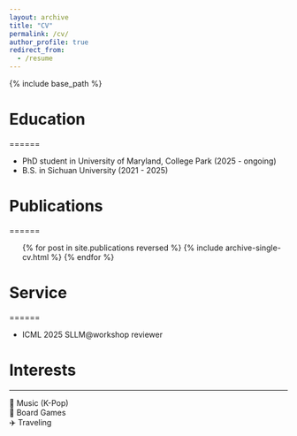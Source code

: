 ```yaml
---
layout: archive
title: "CV"
permalink: /cv/
author_profile: true
redirect_from:
  - /resume
---
```


{% include base_path %}

# Education
======
* PhD student in University of Maryland, College Park (2025 - ongoing)
* B.S. in Sichuan University (2021 - 2025)


# Publications
======
  <ul>{% for post in site.publications reversed %}
    {% include archive-single-cv.html %}
  {% endfor %}</ul>
  
  
# Service
======
* ICML 2025 SLLM@workshop reviewer

# Interests
------
🎵 Music (K-Pop)  
🎲 Board Games  
✈️ Traveling
